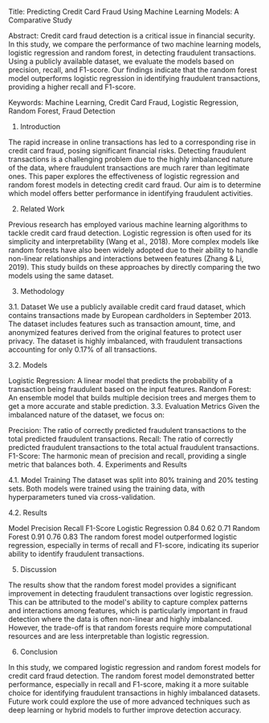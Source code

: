 Title: Predicting Credit Card Fraud Using Machine Learning Models: A Comparative Study

Abstract:
Credit card fraud detection is a critical issue in financial security. In this study, we compare the performance of two machine learning models, logistic regression and random forest, in detecting fraudulent transactions. Using a publicly available dataset, we evaluate the models based on precision, recall, and F1-score. Our findings indicate that the random forest model outperforms logistic regression in identifying fraudulent transactions, providing a higher recall and F1-score.

Keywords: Machine Learning, Credit Card Fraud, Logistic Regression, Random Forest, Fraud Detection

1. Introduction

The rapid increase in online transactions has led to a corresponding rise in credit card fraud, posing significant financial risks. Detecting fraudulent transactions is a challenging problem due to the highly imbalanced nature of the data, where fraudulent transactions are much rarer than legitimate ones. This paper explores the effectiveness of logistic regression and random forest models in detecting credit card fraud. Our aim is to determine which model offers better performance in identifying fraudulent activities.

2. Related Work

Previous research has employed various machine learning algorithms to tackle credit card fraud detection. Logistic regression is often used for its simplicity and interpretability (Wang et al., 2018). More complex models like random forests have also been widely adopted due to their ability to handle non-linear relationships and interactions between features (Zhang & Li, 2019). This study builds on these approaches by directly comparing the two models using the same dataset.

3. Methodology

3.1. Dataset
We use a publicly available credit card fraud dataset, which contains transactions made by European cardholders in September 2013. The dataset includes features such as transaction amount, time, and anonymized features derived from the original features to protect user privacy. The dataset is highly imbalanced, with fraudulent transactions accounting for only 0.17% of all transactions.

3.2. Models

Logistic Regression: A linear model that predicts the probability of a transaction being fraudulent based on the input features.
Random Forest: An ensemble model that builds multiple decision trees and merges them to get a more accurate and stable prediction.
3.3. Evaluation Metrics
Given the imbalanced nature of the dataset, we focus on:

Precision: The ratio of correctly predicted fraudulent transactions to the total predicted fraudulent transactions.
Recall: The ratio of correctly predicted fraudulent transactions to the total actual fraudulent transactions.
F1-Score: The harmonic mean of precision and recall, providing a single metric that balances both.
4. Experiments and Results

4.1. Model Training
The dataset was split into 80% training and 20% testing sets. Both models were trained using the training data, with hyperparameters tuned via cross-validation.

4.2. Results

Model	Precision	Recall	F1-Score
Logistic Regression	0.84	0.62	0.71
Random Forest	0.91	0.76	0.83
The random forest model outperformed logistic regression, especially in terms of recall and F1-score, indicating its superior ability to identify fraudulent transactions.

5. Discussion

The results show that the random forest model provides a significant improvement in detecting fraudulent transactions over logistic regression. This can be attributed to the model's ability to capture complex patterns and interactions among features, which is particularly important in fraud detection where the data is often non-linear and highly imbalanced. However, the trade-off is that random forests require more computational resources and are less interpretable than logistic regression.

6. Conclusion

In this study, we compared logistic regression and random forest models for credit card fraud detection. The random forest model demonstrated better performance, especially in recall and F1-score, making it a more suitable choice for identifying fraudulent transactions in highly imbalanced datasets. Future work could explore the use of more advanced techniques such as deep learning or hybrid models to further improve detection accuracy.
